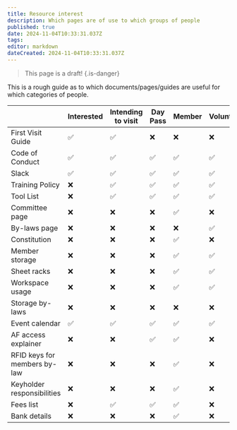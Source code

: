```yaml
---
title: Resource interest
description: Which pages are of use to which groups of people
published: true
date: 2024-11-04T10:33:31.037Z
tags: 
editor: markdown
dateCreated: 2024-11-04T10:33:31.037Z
---
```


> This page is a draft!
{.is-danger}

This is a rough guide as to which documents/pages/guides are useful for which categories of people.

|                               | Interested | Intending to visit | Day Pass | Member | Volunteer | Subcommittee | Committee |
| ----------------------------- | ---------- | ------------------ | -------- | ------ | --------- | ------------ | --------- |
| First Visit Guide             | ✅         | ✅                 | ❌      | ❌     | ❌        | ❌          | ❌        |
| Code of Conduct               | ✅         | ✅                 | ✅      | ✅     | ✅        | ✅          | ✅        |
| Slack                         | ✅         | ✅                 | ✅      | ✅     | ✅        | ✅          | ✅        |
| Training Policy               | ❌         | ✅                 | ✅      | ✅     | ✅        | ✅          | ✅        |
| Tool List                     | ❌         | ✅                 | ✅      | ✅     | ✅        | ✅          | ✅        |
| Committee page                | ❌         | ❌                 | ❌      | ✅     | ❌        | ❌          | ✅        |
| By-laws page                  | ❌         | ❌                 | ❌      | ❌     | ✅        | ✅          | ✅        |
| Constitution                  | ❌         | ❌                 | ❌      | ✅     | ❌        | ❌          | ✅        |
| Member storage                | ❌         | ❌                 | ❌      | ✅     | ✅        | ❌          | ✅        |
| Sheet racks                   | ❌         | ❌                 | ❌      | ✅     | ✅        | ❌          | ✅        |
| Workspace usage               | ❌         | ❌                 | ❌      | ✅     | ✅        | ❌          | ✅        |
| Storage by-laws               | ❌         | ❌                 | ❌      | ❌     | ❌        | ❌          | ✅        |
| Event calendar               | ✅         | ✅                 | ✅      | ✅     | ✅        | ✅          | ✅        |
| AF access explainer           | ❌         | ❌                 | ✅      | ✅     | ❌        | ❌          | ❌        |
| RFID keys for members by-law  | ❌         | ❌                 | ❌      | ✅     | ❌        | ❌          | ✅        |
| Keyholder responsibilities    | ❌         | ❌                 | ❌      | ✅     | ❌        | ❌          | ✅        |
| Fees list                     | ❌         | ✅                 | ✅      | ✅     | ❌        | ✅          | ✅        |
| Bank details                  | ❌         | ❌                 | ❌      | ✅     | ❌        | ❌          | ❌        |
